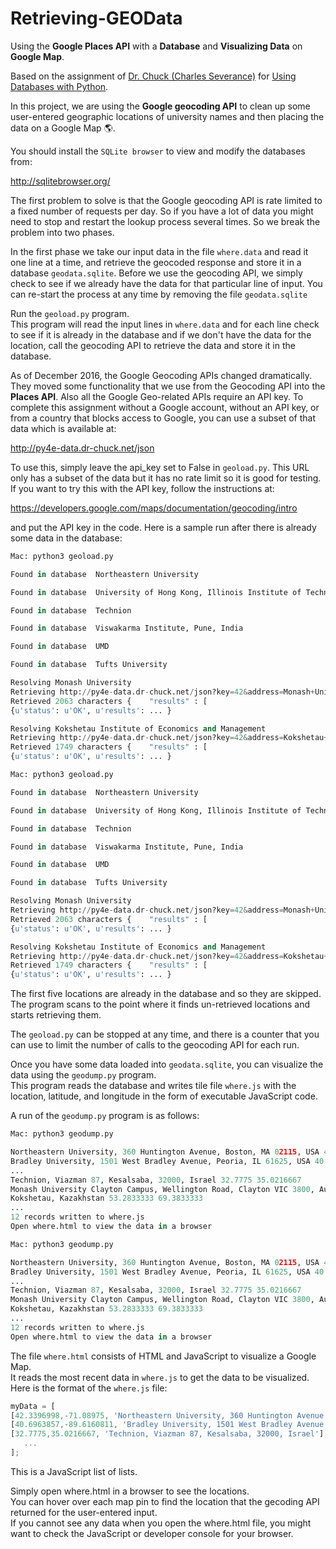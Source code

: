 # Retrieving-GEOData
Using the **Google Places API** with a **Database** and **Visualizing Data** on **Google Map**.

Based on the assignment of [Dr. Chuck (Charles Severance)](https://www.dr-chuck.com/) for [Using Databases with Python](https://www.coursera.org/learn/python-databases).

In this project, we are using the **Google geocoding API** to clean up some user-entered geographic locations of university names and then placing the data on a Google Map :earth_americas:.

You should install the `SQLite browser` to view and modify the databases from:

http://sqlitebrowser.org/

The first problem to solve is that the Google geocoding API is rate limited to a fixed number of requests per day.
So if you have a lot of data you might need to stop and restart the lookup process several times.
So we break the problem into two phases.

In the first phase we take our input data in the file `where.data` and read it one line at a time, and retrieve the geocoded response and store it in a database `geodata.sqlite`.
Before we use the geocoding API, we simply check to see if we already have the data for that particular line of input.
You can re-start the process at any time by removing the file `geodata.sqlite`

Run the `geoload.py` program.   
This program will read the input lines in `where.data` and for each line check to see if it is already in the database and if we don't have the data for the location, call the geocoding API to retrieve the data and store it in the database.

As of December 2016, the Google Geocoding APIs changed dramatically.
They moved some functionality that we use from the Geocoding API into the **Places API**.
Also all the Google Geo-related APIs require an API key. 
To complete this assignment without a Google account, without an API key, or from a country that blocks access to Google, you can use a subset of that data which is available at:

http://py4e-data.dr-chuck.net/json

To use this, simply leave the api_key set to False in `geoload.py`.
This URL only has a subset of the data but it has no rate limit so it is good for testing.
If you want to try this with the API key, follow the instructions at:

https://developers.google.com/maps/documentation/geocoding/intro

and put the API key in the code.
Here is a sample run after there is already some data in the database:

```Python 
Mac: python3 geoload.py

Found in database  Northeastern University

Found in database  University of Hong Kong, Illinois Institute of Technology, Bradley University

Found in database  Technion

Found in database  Viswakarma Institute, Pune, India

Found in database  UMD

Found in database  Tufts University

Resolving Monash University
Retrieving http://py4e-data.dr-chuck.net/json?key=42&address=Monash+University
Retrieved 2063 characters {    "results" : [
{u'status': u'OK', u'results': ... }

Resolving Kokshetau Institute of Economics and Management
Retrieving http://py4e-data.dr-chuck.net/json?key=42&address=Kokshetau+Institute+of+Economics+and+Management
Retrieved 1749 characters {    "results" : [
{u'status': u'OK', u'results': ... }
```

```Python console
Mac: python3 geoload.py

Found in database  Northeastern University

Found in database  University of Hong Kong, Illinois Institute of Technology, Bradley University

Found in database  Technion

Found in database  Viswakarma Institute, Pune, India

Found in database  UMD

Found in database  Tufts University

Resolving Monash University
Retrieving http://py4e-data.dr-chuck.net/json?key=42&address=Monash+University
Retrieved 2063 characters {    "results" : [
{u'status': u'OK', u'results': ... }

Resolving Kokshetau Institute of Economics and Management
Retrieving http://py4e-data.dr-chuck.net/json?key=42&address=Kokshetau+Institute+of+Economics+and+Management
Retrieved 1749 characters {    "results" : [
{u'status': u'OK', u'results': ... }
```

The first five locations are already in the database and so they are skipped.  
The program scans to the point where it finds un-retrieved locations and starts retrieving them.

The `geoload.py` can be stopped at any time, and there is a counter that you can use to limit the number of calls to the geocoding API for each run.

Once you have some data loaded into `geodata.sqlite`, you can visualize the data using the `geodump.py` program.  
This program reads the database and writes tile file `where.js` with the location, latitude, and longitude in the form of executable JavaScript code.

A run of the `geodump.py` program is as follows:

```Python 
Mac: python3 geodump.py

Northeastern University, 360 Huntington Avenue, Boston, MA 02115, USA 42.3396998 -71.08975
Bradley University, 1501 West Bradley Avenue, Peoria, IL 61625, USA 40.6963857 -89.6160811  
...  
Technion, Viazman 87, Kesalsaba, 32000, Israel 32.7775 35.0216667
Monash University Clayton Campus, Wellington Road, Clayton VIC 3800, Australia -37.9152113 145.134682
Kokshetau, Kazakhstan 53.2833333 69.3833333  
...  
12 records written to where.js  
Open where.html to view the data in a browser
```

```Python console
Mac: python3 geodump.py

Northeastern University, 360 Huntington Avenue, Boston, MA 02115, USA 42.3396998 -71.08975
Bradley University, 1501 West Bradley Avenue, Peoria, IL 61625, USA 40.6963857 -89.6160811  
...  
Technion, Viazman 87, Kesalsaba, 32000, Israel 32.7775 35.0216667
Monash University Clayton Campus, Wellington Road, Clayton VIC 3800, Australia -37.9152113 145.134682
Kokshetau, Kazakhstan 53.2833333 69.3833333  
...  
12 records written to where.js  
Open where.html to view the data in a browser
```

The file `where.html` consists of HTML and JavaScript to visualize a Google Map.  
It reads the most recent data in `where.js` to get the data to be visualized.  
Here is the format of the `where.js` file:

```JavaScript
myData = [
[42.3396998,-71.08975, 'Northeastern University, 360 Huntington Avenue, Boston, MA 02115, USA'],
[40.6963857,-89.6160811, 'Bradley University, 1501 West Bradley Avenue, Peoria, IL 61625, USA'],
[32.7775,35.0216667, 'Technion, Viazman 87, Kesalsaba, 32000, Israel'],
   ...
];
```

This is a JavaScript list of lists.  

Simply open where.html in a browser to see the locations.  
You can hover over each map pin to find the location that the gecoding API returned for the user-entered input.  
If you cannot see any data when you open the where.html file, you might want to check the JavaScript or developer console for your browser.
